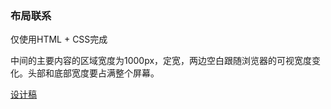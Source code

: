 ### 布局联系

仅使用HTML + CSS完成

中间的主要内容的区域宽度为1000px，定宽，两边空白跟随浏览器的可视宽度变化。头部和底部宽度要占满整个屏幕。

[设计稿](https://share.weiyun.com/5TQSDzA)

